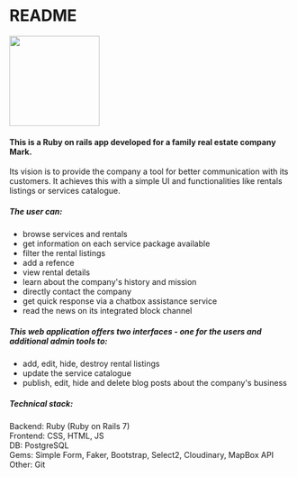 # README
<img src="https://www.ma-rk.cz/wp-content/uploads/2020/06/cropped-FullColor_1024x1024_72dpi-4.jpg" width="160px">

<h4>This is a Ruby on rails app developed for a family real estate company Mark.</h4>

<p>Its vision is to provide the company a tool for better communication with its customers. It achieves this with a simple UI and functionalities like rentals listings or services catalogue.</p>

<h5>The user can:</h5>
<ul>
<li>browse services and rentals</li>
<li>get information on each service package available</li>
<li>filter the rental listings</li>
<li>add a refence</li>
<li>view rental details</li>
<li>learn about the company's history and mission</li>
<li>directly contact the company</li>
<li>get quick response via a chatbox assistance service</li>
<li>read the news on its integrated block channel</li>
</ul>

<h5>This web application offers two interfaces - one for the users and additional admin tools to:</h5>
<ul>
<li>add, edit, hide, destroy rental listings</li>
<li>update the service catalogue</li>
<li>publish, edit, hide and delete blog posts about the company's business</li>
</ul>

<h5>Technical stack:</h5>

<spin>Backend: Ruby (Ruby on Rails 7)</spin>
<br>
<spin>Frontend: CSS, HTML, JS</spin>
<br>
<spin>DB: PostgreSQL</spin>
<br>
<spin>Gems: Simple Form, Faker, Bootstrap, Select2, Cloudinary, MapBox API</spin>
<br>
<spin>Other: Git</spin>
<br>

